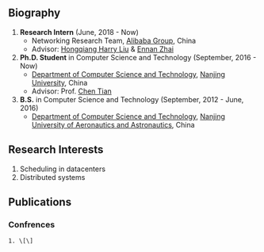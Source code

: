 ## Biography
1. **Research Intern** (June, 2018 - Now)  
   * Networking Research Team, [Alibaba Group](https://www.alibabagroup.com/en/global/home), China  
   * Advisor: [Hongqiang Harry Liu](http://www.hongqiangliu.com/) & [Ennan Zhai](https://ennanzhai.github.io/)
1. **Ph.D. Student** in Computer Science and Technology (September, 2016 - Now)  
   * [Department of Computer Science and Technology](http://cs.nju.edu.cn/), [Nanjing University](https://www.nju.edu.cn/), China  
   * Advisor: Prof. [Chen Tian](https://cs.nju.edu.cn/tianchen/)
1. **B.S.** in Computer Science and Technology (September, 2012 - June, 2016)  
   * [Department of Computer Science and Technology](http://cs.nuaa.edu.cn/), [Nanjing University of Aeronautics and Astronautics](http://www.nuaa.edu.cn/), China

## Research Interests
  1. Scheduling in datacenters
  2. Distributed systems

## Publications
  ### Confrences
    1. \[\]
  
